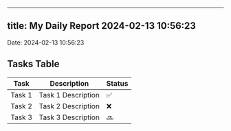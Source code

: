 
---
title: My Daily Report 2024-02-13 10:56:23
---

Date: 2024-02-13 10:56:23

## Tasks Table

| Task | Description | Status |
|------|-------------|--------|
| Task 1 | Task 1 Description | ✅ |
| Task 2 | Task 2 Description | ❌ |
| Task 3 | Task 3 Description | 🔜 |
